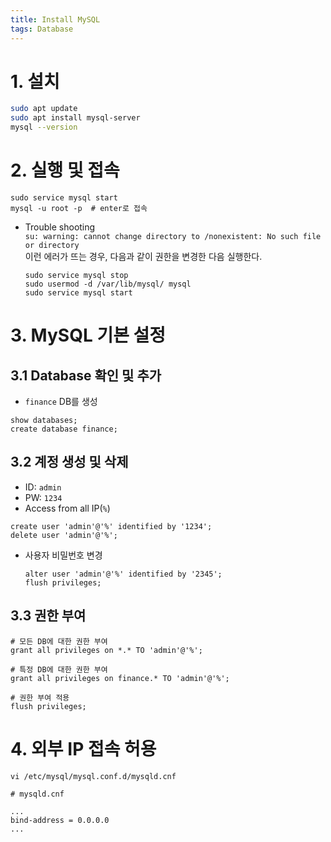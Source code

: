 ```yaml
---
title: Install MySQL
tags: Database
---
```


<!--more-->

# 1. 설치
```bash
sudo apt update
sudo apt install mysql-server
mysql --version
```


# 2. 실행 및 접속
```
sudo service mysql start
mysql -u root -p  # enter로 접속
```

- Trouble shooting \
    `su: warning: cannot change directory to /nonexistent: No such file or directory` \
    이런 에러가 뜨는 경우, 다음과 같이 권한을 변경한 다음 실행한다.

    ```
    sudo service mysql stop
    sudo usermod -d /var/lib/mysql/ mysql
    sudo service mysql start
    ```


# 3. MySQL 기본 설정
## 3.1 Database 확인 및 추가
- `finance` DB를 생성
```
show databases;
create database finance;
```

## 3.2 계정 생성 및 삭제
- ID: `admin`
- PW: `1234`
- Access from all IP(`%`)
```
create user 'admin'@'%' identified by '1234';
delete user 'admin'@'%';
```

- 사용자 비밀번호 변경
    ```
    alter user 'admin'@'%' identified by '2345';
    flush privileges;
    ```

## 3.3 권한 부여
```
# 모든 DB에 대한 권한 부여
grant all privileges on *.* TO 'admin'@'%';

# 특정 DB에 대한 권한 부여
grant all privileges on finance.* TO 'admin'@'%';

# 권한 부여 적용
flush privileges;
```


# 4. 외부 IP 접속 허용
```
vi /etc/mysql/mysql.conf.d/mysqld.cnf
```

```
# mysqld.cnf

...
bind-address = 0.0.0.0
...
```